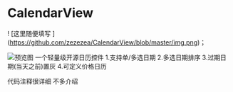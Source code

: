 # CalendarView
! [这里随便填写 ] (https://github.com/zezezea/CalendarView/blob/master/img.png)；

![预览图](https://github.com/zezezea/CalendarView/blob/master/img.png)
一个轻量级开源日历控件
1.支持单/多选日期
2.多选日期排序
3.过期日期(当天之前)置灰
4.可定义价格日历

代码注释很详细  不多介绍
